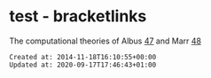 # test - bracketlinks

The computational theories of Albus [47](http://www.sciencedirect.com/science/article/pii/S0166223607000434#bib47) and Marr [48](http://www.sciencedirect.com/science/article/pii/S0166223607000434#bib48)

    Created at: 2014-11-18T16:10:55+00:00
    Updated at: 2020-09-17T17:46:43+01:00


